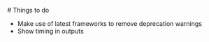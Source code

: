 # Things to do

- Make use of latest frameworks to remove deprecation warnings
- Show timing in outputs 
